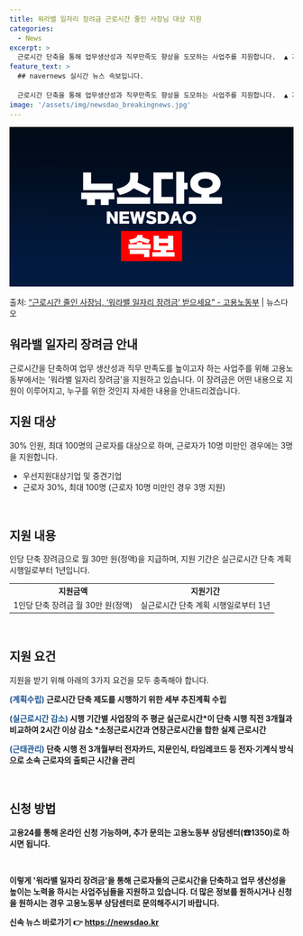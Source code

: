 ```yaml
---
title: 워라밸 일자리 장려금 근로시간 줄인 사장님 대상 지원
categories:
  - News
excerpt: >
  근로시간 단축을 통해 업무생산성과 직무만족도 향상을 도모하는 사업주를 지원합니다.  ▲ 지원대상   우선지원…
feature_text: >
  ## navernews 실시간 뉴스 속보입니다.

  근로시간 단축을 통해 업무생산성과 직무만족도 향상을 도모하는 사업주를 지원합니다.  ▲ 지원대상   우선지원…
image: '/assets/img/newsdao_breakingnews.jpg'
---
```


![뉴스다오 속보](/assets/img/newsdao_breakingnews.jpg)

<p>출처: <a href="https://newsdao.kr/3750" rel="dofollow">“근로시간 줄인 사장님, ‘워라밸 일자리 장려금’ 받으세요” - 고용노동부</a> | 뉴스다오</p>

<h2 data-ke-size="size26">워라밸 일자리 장려금 안내</h2>
근로시간을 단축하여 업무 생산성과 직무 만족도를 높이고자 하는 사업주를 위해 고용노동부에서는 '워라밸 일자리 장려금'을 지원하고 있습니다. 이 장려금은 어떤 내용으로 지원이 이루어지고, 누구를 위한 것인지 자세한 내용을 안내드리겠습니다.

<h2 data-ke-size="size24">지원 대상</h2>
30% 인원, 최대 100명의 근로자를 대상으로 하며, 근로자가 10명 미만인 경우에는 3명을 지원합니다.

<ul>
    <li>우선지원대상기업 및 중견기업</li>
    <li>근로자 30%, 최대 100명 (근로자 10명 미만인 경우 3명 지원)</li>
</ul>

<p data-ke-size="size16">&nbsp;</p>

<h2 data-ke-size="size24">지원 내용</h2>
인당 단축 장려금으로 월 30만 원(정액)을 지급하며, 지원 기간은 실근로시간 단축 계획 시행일로부터 1년입니다.

<table>
    <tr>
        <td style="text-align: center; height: 17px;"><b>지원금액</b></td>
        <td style="text-align: center; height: 17px;"><b>지원기간</b></td>
    </tr>
    <tr>
        <td style="text-align: center; height: 17px;">1인당 단축 장려금 월 30만 원(정액)</td>
        <td style="text-align: center; height: 17px;">실근로시간 단축 계획 시행일로부터 1년</td>
    </tr>
</table>

<p data-ke-size="size16">&nbsp;</p>

<h2 data-ke-size="size24">지원 요건</h2>
지원을 받기 위해 아래의 3가지 요건을 모두 충족해야 합니다.

<b><span style="color: #1a5490;">(계획수립)</span><b>
근로시간 단축 제도를 시행하기 위한 세부 추진계획 수립

<b><span style="color: #1a5490;">(실근로시간 감소)</span><b>
시행 기간별 사업장의 주 평균 실근로시간*이 단축 시행 직전 3개월과 비교하여 2시간 이상 감소
*소정근로시간과 연장근로시간을 합한 실제 근로시간

<b><span style="color: #1a5490;">(근태관리)</span><b>
단축 시행 전 3개월부터 전자카드, 지문인식, 타임레코드 등 전자·기계식 방식으로 소속 근로자의 출퇴근 시간을 관리

<p data-ke-size="size16">&nbsp;</p>

<h2 data-ke-size="size24">신청 방법</h2>
고용24를 통해 온라인 신청 가능하며, 추가 문의는 고용노동부 상담센터(☎1350)로 하시면 됩니다.

<p data-ke-size="size16">&nbsp;</p>

이렇게 '워라밸 일자리 장려금'을 통해 근로자들의 근로시간을 단축하고 업무 생산성을 높이는 노력을 하시는 사업주님들을 지원하고 있습니다. 더 많은 정보를 원하시거나 신청을 원하시는 경우 고용노동부 상담센터로 문의해주시기 바랍니다. 

신속 뉴스 바로가기 👉 <a href="https://newsdao.kr" rel="dofollow">https://newsdao.kr</a>


